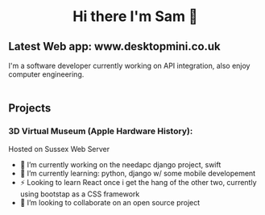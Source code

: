 <h1 align="center">
Hi there I'm Sam 👋
</h1>

<h2> Latest Web app: www.desktopmini.co.uk</h2>

<p>
I'm a software developer currently working on API integration, also enjoy computer engineering.<br>
<br>
<h2> Projects </h2>
<h3> 3D Virtual Museum (Apple Hardware History): </h3>
<a href"http://users.sussex.ac.uk/~sgs22/3dapp/assignment/index.php"> Hosted on Sussex Web Server</a>
</p>

- 🔭 I’m currently working on the needapc django project, swift
- 🌱 I’m currently learning: python, django w/ some mobile developement
- ⚡ Looking to learn React once i get the hang of the other two, currently using bootstap as a CSS framework
- 👯 I’m looking to collaborate on an open source project
<!--
**sgs22/sgs22** is a ✨ _special_ ✨ repository because its `README.md` (this file) appears on your GitHub profile.

Here are some ideas to get you started:

- 🔭 I’m currently working on ...
- 🌱 I’m currently learning ...
- 👯 I’m looking to collaborate on ...
- 🤔 I’m looking for help with ...
- 💬 Ask me about ...
- 📫 How to reach me: ...
- 😄 Pronouns: ...
- ⚡ Fun fact: ...
-->
